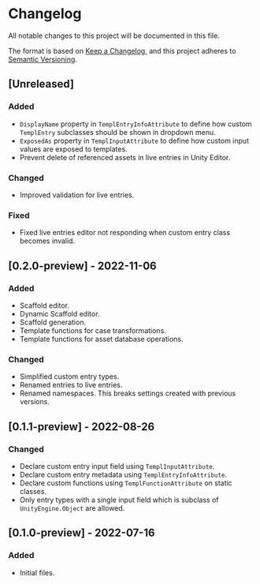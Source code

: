 # Changelog

All notable changes to this project will be documented in this file.

The format is based on [Keep a Changelog](https://keepachangelog.com/en/1.0.0/),
and this project adheres to [Semantic Versioning](https://semver.org/spec/v2.0.0.html).

## [Unreleased]

### Added

- `DisplayName` property in `TemplEntryInfoAttribute` to define how custom `TemplEntry` subclasses should be shown in dropdown menu.
- `ExposedAs` property in `TemplInputAttribute` to define how custom input values are exposed to templates.
- Prevent delete of referenced assets in live entries in Unity Editor.

### Changed

- Improved validation for live entries.

### Fixed

- Fixed live entries editor not responding when custom entry class becomes invalid.

## [0.2.0-preview] - 2022-11-06

### Added

- Scaffold editor.
- Dynamic Scaffold editor.
- Scaffold generation.
- Template functions for case transformations.
- Template functions for asset database operations.

### Changed

- Simplified custom entry types.
- Renamed entries to live entries.
- Renamed namespaces. This breaks settings created with previous versions.

## [0.1.1-preview] - 2022-08-26

### Changed

- Declare custom entry input field using `TemplInputAttribute`.
- Declare custom entry metadata using `TemplEntryInfoAttribute`.
- Declare custom functions using `TemplFunctionAttribute` on static classes.
- Only entry types with a single input field which is subclass of `UnityEngine.Object` are allowed.

## [0.1.0-preview] - 2022-07-16

### Added

- Initial files.
